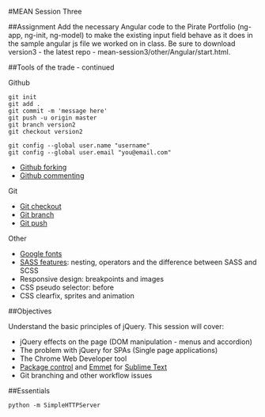 #MEAN Session Three

##Assignment
Add the necessary Angular code to the Pirate Portfolio (ng-app, ng-init, ng-model) to make the existing input field behave as it does in the sample angular js file we worked on in class. Be sure to download version3 - the latest repo - mean-session3/other/Angular/start.html. 

##Tools of the trade - continued

Github
```
git init
git add .
git commit -m 'message here'
git push -u origin master
git branch version2
git checkout version2

git config --global user.name "username"
git config --global user.email "you@email.com"
```
* [Github forking](https://help.github.com/articles/fork-a-repo/) 
* [Github commenting](https://help.github.com/articles/markdown-basics/)

Git  
* [Git checkout](http://git-scm.com/docs/git-checkout)
* [Git branch](http://git-scm.com/docs/git-branch)
* [Git push](http://git-scm.com/docs/git-push)

Other
* [Google fonts](https://www.google.com/fonts)
* [SASS features](http://sass-lang.com/guide): nesting, operators and the difference between SASS and SCSS
* Responsive design: breakpoints and images
* CSS pseudo selector: before
* CSS clearfix, sprites and animation 

##Objectives

Understand the basic principles of jQuery. This session will cover:

* jQuery effects on the page (DOM manipulation - menus and accordion)
* The problem with jQuery for SPAs (Single page applications)
* The Chrome Web Developer tool
* [Package control](https://packagecontrol.io/) and [Emmet](http://emmet.io/) for [Sublime Text](http://www.sublimetext.com/)
* Git branching and other workflow issues

##Essentials
```
python -m SimpleHTTPServer
```
